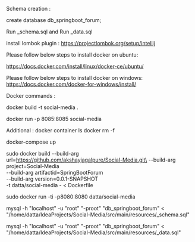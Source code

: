 Schema creation :

create database db_springboot_forum;

Run _schema.sql and 
Run _data.sql

install lombok plugin :
https://projectlombok.org/setup/intellij

Please follow below steps to install docker on ubuntu:

https://docs.docker.com/install/linux/docker-ce/ubuntu/

Please follow below steps to install docker on windows:
https://docs.docker.com/docker-for-windows/install/

Docker commands :

docker build -t social-media .

docker run -p 8085:8085 social-media

Additional :
docker container ls
docker rm -f <Name>

docker-compose up

sudo docker build --build-arg url=https://github.com/akshayjagalpure/Social-Media.git\
  --build-arg project=Social-Media\
  --build-arg artifactid=SpringBootForum\
  --build-arg version=0.0.1-SNAPSHOT\
  -t datta/social-media - < Dockerfile


sudo docker run -ti -p8080:8080 datta/social-media

mysql -h "localhost" -u "root" "-proot" "db_springboot_forum" < "/home/datta/IdeaProjects/Social-Media/src/main/resources/_schema.sql"

mysql -h "localhost" -u "root" "-proot" "db_springboot_forum" < "/home/datta/IdeaProjects/Social-Media/src/main/resources/_data.sql"
